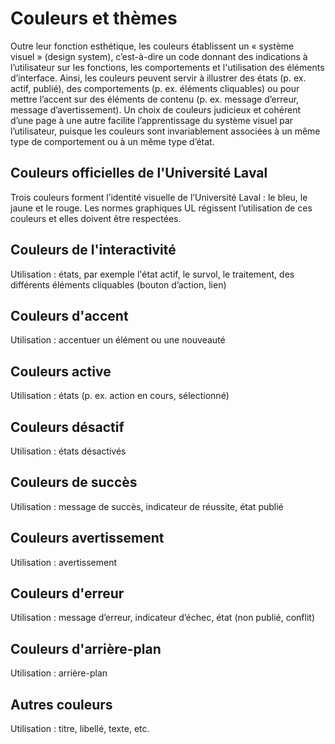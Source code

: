 # Couleurs et thèmes

Outre leur fonction esthétique, les couleurs établissent un «&nbsp;système visuel&nbsp;»  (design system), c’est-à-dire un code  donnant des indications à l’utilisateur sur les fonctions, les  comportements et l'utilisation des éléments d’interface. Ainsi, les couleurs peuvent servir à illustrer des états (p. ex. actif, publié), des comportements (p. ex. éléments cliquables) ou pour mettre l’accent sur des éléments de contenu (p. ex. message d’erreur, message d’avertissement). Un choix de couleurs judicieux et cohérent d’une page à une autre facilite l’apprentissage du système visuel par l’utilisateur, puisque les couleurs sont invariablement associées à un même type de comportement ou à un même type d’état.

## Couleurs officielles de l'Université Laval

Trois couleurs forment l’identité visuelle de l’Université Laval :  le bleu, le jaune et le rouge.  Les normes graphiques UL régissent l’utilisation de ces couleurs  et elles  doivent être respectées.

<modul-color name="--m-color-ul-blue" hex="#09f" ></modul-color>
<modul-color name="--m-color-ul-yellow" hex="#ffc103" ></modul-color>
<modul-color name="--m-color-ul-red" hex="#e30513" ></modul-color>

## Couleurs de l'interactivité

Utilisation : états, par exemple l'état actif, le survol, le traitement, des différents éléments cliquables (bouton d’action, lien)

<modul-color name="--m-color-interactive-darker" hex="#0b46ac" ></modul-color>
<modul-color name="--m-color-interactive-dark" hex="#1854be" ></modul-color>
<modul-color name="--m-color-interactive" hex="#096CDC" ></modul-color>
<modul-color name="--m-color-interactive-light" hex="#09f" ></modul-color>
<modul-color name="--m-color-interactive-lightest" hex="#eaf5ff" ></modul-color>

## Couleurs d'accent

Utilisation : accentuer un élément ou une nouveauté

<modul-color name="--m-color-accent-dark" hex="#ca7300" ></modul-color>
<modul-color name="--m-color-accent" hex="#db7e00" ></modul-color>
<modul-color name="--m-color-accent-light" hex="#f39612" ></modul-color>
<modul-color name="--m-color-accent-lightest" hex="#ffeecf" ></modul-color>

## Couleurs active

Utilisation :  états (p. ex. action en cours,  sélectionné)

<modul-color name="--m-color-active" hex="#ffc103" ></modul-color>

## Couleurs désactif

Utilisation :  états désactivés

<modul-color name="--m-color-disabled" hex="#d7d7d7" ></modul-color>
<modul-color name="--m-color-disabled-light" hex="#f4f4f4" ></modul-color>

## Couleurs de succès

Utilisation : message de succès, indicateur de réussite, état publié

<modul-color name="--m-color-success-dark" hex="#009962" ></modul-color>
<modul-color name="--m-color-success" hex="#00c77f" ></modul-color>
<modul-color name="--m-color-success-light" hex="#cdf3e3" ></modul-color>
<modul-color name="--m-color-success-lightest" hex="#eaf9f1" ></modul-color>

## Couleurs avertissement

Utilisation : avertissement

<modul-color name="--m-color-warning" hex="#ffc103" ></modul-color>
<modul-color name="--m-color-warning-lightest" hex="#fff8e6" ></modul-color>

## Couleurs d'erreur

Utilisation : message d’erreur, indicateur d’échec, état (non publié, conflit)

<modul-color name="--m-color-error-dark" hex="#b3040f" ></modul-color>
<modul-color name="--m-color-error" hex="#e30513" ></modul-color>
<modul-color name="--m-color-error-lightest" hex="#fcf2f3" ></modul-color>

## Couleurs d'arrière-plan

Utilisation : arrière-plan

<modul-color name="--m-color-grey-black" hex="#1f1f1f" ></modul-color>
<modul-color name="--m-color-grey-darkest" hex="#2e2e2e" ></modul-color>
<modul-color name="--m-color-grey-darker" hex="#3d3d3d" ></modul-color>
<modul-color name="--m-color-grey-dark" hex="#696969" ></modul-color>
<modul-color name="--m-color-grey" hex="#929292" ></modul-color>
<modul-color name="--m-color-grey-light" hex="#d7d7d7" ></modul-color>
<modul-color name="--m-color-grey-lighter" hex="#f4f4f4" ></modul-color>
<modul-color name="--m-color-grey-lightest" hex="#f9f9f9" ></modul-color>

## Autres couleurs

Utilisation : titre,  libellé, texte, etc.

<modul-color name="--m-color-text" hex="#3d3d3d" ></modul-color>
<modul-color name="--m-color-black" hex="#000" ></modul-color>
<modul-color name="--m-color-white" hex="#fff" ></modul-color>
<modul-color name="--m-color-border" hex="#d7d7d7" ></modul-color>
